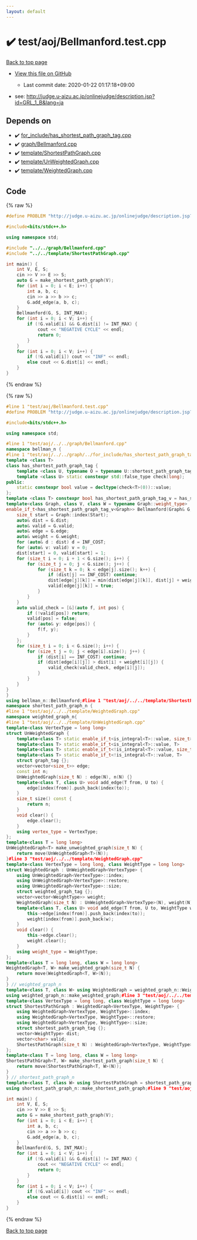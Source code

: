 ```yaml
---
layout: default
---
```


<!-- mathjax config similar to math.stackexchange -->
<script type="text/javascript" async
  src="https://cdnjs.cloudflare.com/ajax/libs/mathjax/2.7.5/MathJax.js?config=TeX-MML-AM_CHTML">
</script>
<script type="text/x-mathjax-config">
  MathJax.Hub.Config({
    TeX: { equationNumbers: { autoNumber: "AMS" }},
    tex2jax: {
      inlineMath: [ ['$','$'] ],
      processEscapes: true
    },
    "HTML-CSS": { matchFontHeight: false },
    displayAlign: "left",
    displayIndent: "2em"
  });
</script>

<script type="text/javascript" src="https://cdnjs.cloudflare.com/ajax/libs/jquery/3.4.1/jquery.min.js"></script>
<script src="https://cdn.jsdelivr.net/npm/jquery-balloon-js@1.1.2/jquery.balloon.min.js" integrity="sha256-ZEYs9VrgAeNuPvs15E39OsyOJaIkXEEt10fzxJ20+2I=" crossorigin="anonymous"></script>
<script type="text/javascript" src="../../../assets/js/copy-button.js"></script>
<link rel="stylesheet" href="../../../assets/css/copy-button.css" />


# :heavy_check_mark: test/aoj/Bellmanford.test.cpp

<a href="../../../index.html">Back to top page</a>

* <a href="{{ site.github.repository_url }}/blob/master/test/aoj/Bellmanford.test.cpp">View this file on GitHub</a>
    - Last commit date: 2020-01-22 01:17:18+09:00


* see: <a href="http://judge.u-aizu.ac.jp/onlinejudge/description.jsp?id=GRL_1_B&lang=ja">http://judge.u-aizu.ac.jp/onlinejudge/description.jsp?id=GRL_1_B&lang=ja</a>


## Depends on

* :heavy_check_mark: <a href="../../../library/for_include/has_shortest_path_graph_tag.cpp.html">for_include/has_shortest_path_graph_tag.cpp</a>
* :heavy_check_mark: <a href="../../../library/graph/Bellmanford.cpp.html">graph/Bellmanford.cpp</a>
* :heavy_check_mark: <a href="../../../library/template/ShortestPathGraph.cpp.html">template/ShortestPathGraph.cpp</a>
* :heavy_check_mark: <a href="../../../library/template/UnWeightedGraph.cpp.html">template/UnWeightedGraph.cpp</a>
* :heavy_check_mark: <a href="../../../library/template/WeightedGraph.cpp.html">template/WeightedGraph.cpp</a>


## Code

<a id="unbundled"></a>
{% raw %}
```cpp
#define PROBLEM "http://judge.u-aizu.ac.jp/onlinejudge/description.jsp?id=GRL_1_B&lang=ja"

#include<bits/stdc++.h>

using namespace std;

#include "../../graph/Bellmanford.cpp"
#include "../../template/ShortestPathGraph.cpp"

int main() {
	int V, E, S;
	cin >> V >> E >> S;
	auto G = make_shortest_path_graph(V);
	for (int i = 0; i < E; i++) {
		int a, b, c;
		cin >> a >> b >> c;
		G.add_edge(a, b, c);
	}
	Bellmanford(G, S, INT_MAX);
	for (int i = 0; i < V; i++) {
		if (!G.valid[i] && G.dist[i] != INT_MAX) {
			cout << "NEGATIVE CYCLE" << endl;
			return 0;
		}
	}
	for (int i = 0; i < V; i++) {
		if (!G.valid[i]) cout << "INF" << endl;
		else cout << G.dist[i] << endl;
	}
}
```
{% endraw %}

<a id="bundled"></a>
{% raw %}
```cpp
#line 1 "test/aoj/Bellmanford.test.cpp"
#define PROBLEM "http://judge.u-aizu.ac.jp/onlinejudge/description.jsp?id=GRL_1_B&lang=ja"

#include<bits/stdc++.h>

using namespace std;

#line 1 "test/aoj/../../graph/Bellmanford.cpp"
namespace bellman_n {
#line 1 "test/aoj/../../graph/../for_include/has_shortest_path_graph_tag.cpp"
template <class T>
class has_shortest_path_graph_tag {
	template <class U, typename O = typename U::shortest_path_graph_tag> static constexpr std::true_type check(int);
	template <class U> static constexpr std::false_type check(long);
public:
	static constexpr bool value = decltype(check<T>(0))::value;
};
template <class T> constexpr bool has_shortest_path_graph_tag_v = has_shortest_path_graph_tag<T>::value;#line 3 "test/aoj/../../graph/Bellmanford.cpp"
template<class Graph, class V, class W = typename Graph::weight_type>
enable_if_t<has_shortest_path_graph_tag_v<Graph>> Bellmanford(Graph& G, V Start, W INF_COST) {
	size_t start = Graph::index(Start);
	auto& dist = G.dist;
	auto& valid = G.valid;
	auto& edge = G.edge;
	auto& weight = G.weight;
	for (auto& d : dist) d = INF_COST;
	for (auto& v: valid) v = 0;
	dist[start] = 0, valid[start] = 1;
	for (size_t i = 0; i + 1 < G.size(); i++) {
		for (size_t j = 0; j < G.size(); j++) {
			for (size_t k = 0; k < edge[j].size(); k++) {
				if (dist[j] == INF_COST) continue;
				dist[edge[j][k]] = min(dist[edge[j][k]], dist[j] + weight[j][k]);
				valid[edge[j][k]] = true;
			}
		}
	}
	auto valid_check = [&](auto f, int pos) {
		if (!valid[pos]) return;
		valid[pos] = false;
		for (auto& y: edge[pos]) {
			f(f, y);
		}
	};
	for (size_t i = 0; i < G.size(); i++) {
		for (size_t j = 0; j < edge[i].size(); j++) {
			if (dist[i] == INF_COST) continue;
			if (dist[edge[i][j]] > dist[i] + weight[i][j]) {
				valid_check(valid_check, edge[i][j]);
			}
		}
	}
}
}
using bellman_n::Bellmanford;#line 1 "test/aoj/../../template/ShortestPathGraph.cpp"
namespace shortest_path_graph_n {
#line 1 "test/aoj/../../template/WeightedGraph.cpp"
namespace weighted_graph_n{
#line 1 "test/aoj/../../template/UnWeightedGraph.cpp"
template<class VertexType = long long>
struct UnWeightedGraph {
	template<class T> static enable_if_t<is_integral<T>::value, size_t>  index(T x) {return x;}
	template<class T> static enable_if_t<is_integral<T>::value, T>     restore(T x) {return x;}
	template<class T> static enable_if_t<!is_integral<T>::value, size_t> index(T x) {return x.index();}
	template<class T> static enable_if_t<!is_integral<T>::value, T>    restore(T x) {return x.restore();}
	struct graph_tag {};
	vector<vector<size_t>> edge;
	const int n;
	UnWeightedGraph(size_t N) : edge(N), n(N) {}
	template<class T, class U> void add_edge(T from, U to) {
		edge[index(from)].push_back(index(to));
	}
	size_t size() const {
		return n;
	}
	void clear() {
		edge.clear();
	}
	using vertex_type = VertexType;
};
template<class T = long long>
UnWeightedGraph<T> make_unweighted_graph(size_t N) {
	return move(UnWeightedGraph<T>(N));
}#line 3 "test/aoj/../../template/WeightedGraph.cpp"
template<class VertexType = long long, class WeightType = long long>
struct WeightedGraph : UnWeightedGraph<VertexType> {
	using UnWeightedGraph<VertexType>::index;
	using UnWeightedGraph<VertexType>::restore;
	using UnWeightedGraph<VertexType>::size;
	struct weighted_graph_tag {};
	vector<vector<WeightType>> weight;
	WeightedGraph(size_t N) : UnWeightedGraph<VertexType>(N), weight(N) {}
	template<class T, class U> void add_edge(T from, U to, WeightType w) {
		this->edge[index(from)].push_back(index(to));
		weight[index(from)].push_back(w);
	}
	void clear() {
		this->edge.clear();
		weight.clear();
	}
	using weight_type = WeightType;
};
template<class T = long long, class W = long long>
WeightedGraph<T, W> make_weighted_graph(size_t N) {
	return move(WeightedGraph<T, W>(N));
}
} // weighted_graph_n
template<class T, class W> using WeightedGraph = weighted_graph_n::WeightedGraph<T, W>;
using weighted_graph_n::make_weighted_graph;#line 3 "test/aoj/../../template/ShortestPathGraph.cpp"
template<class VertexType = long long, class WeightType = long long>
struct ShortestPathGraph : WeightedGraph<VertexType, WeightType> {
	using WeightedGraph<VertexType, WeightType>::index;
	using WeightedGraph<VertexType, WeightType>::restore;
	using WeightedGraph<VertexType, WeightType>::size;
	struct shortest_path_graph_tag {};
	vector<WeightType> dist;
	vector<char> valid;
	ShortestPathGraph(size_t N) : WeightedGraph<VertexType, WeightType>(N), dist(N), valid(N) {}
};
template<class T = long long, class W = long long>
ShortestPathGraph<T, W> make_shortest_path_graph(size_t N) {
	return move(ShortestPathGraph<T, W>(N));
}
} // shortest_path_graph_n
template<class T, class W> using ShortestPathGraph = shortest_path_graph_n::ShortestPathGraph<T, W>;
using shortest_path_graph_n::make_shortest_path_graph;#line 9 "test/aoj/Bellmanford.test.cpp"

int main() {
	int V, E, S;
	cin >> V >> E >> S;
	auto G = make_shortest_path_graph(V);
	for (int i = 0; i < E; i++) {
		int a, b, c;
		cin >> a >> b >> c;
		G.add_edge(a, b, c);
	}
	Bellmanford(G, S, INT_MAX);
	for (int i = 0; i < V; i++) {
		if (!G.valid[i] && G.dist[i] != INT_MAX) {
			cout << "NEGATIVE CYCLE" << endl;
			return 0;
		}
	}
	for (int i = 0; i < V; i++) {
		if (!G.valid[i]) cout << "INF" << endl;
		else cout << G.dist[i] << endl;
	}
}
```
{% endraw %}

<a href="../../../index.html">Back to top page</a>

